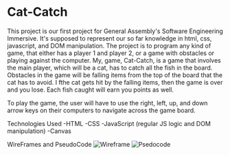 # Cat-Catch


This project is our first project for General Assembly's Software Engineering Immersive. It's supposed to represent our so far knowledge in html, css, javascript, and DOM manipulation. The project is to program any kind of game, that either has a player 1 and player 2, or a game with obstacles or playing against the computer. My, game, Cat-Catch, is a game that involves the main player, which will be a cat, has to catch all the fish in the board. Obstacles in the game will be falling items from the top of the board that the cat has to avoid. I fthe cat gets hit by the falling items, then the game is over and you lose. Each fish caught will earn you points as well.

To play the game, the user will have to use the right, left, up, and down arrow keys on their computers to navigate across the game board.

Technologies Used
-HTML 
-CSS
-JavaScript (regular JS logic and DOM manipulation)
-Canvas

WireFrames and PseudoCode
![Wireframe](https://user-images.githubusercontent.com/76133352/169736219-06f6f6bd-6243-466b-9a34-577a6febe6ae.png)
![Psedocode](https://user-images.githubusercontent.com/76133352/169736239-bfacce13-14f2-4387-85c4-9a433ac64bb9.png)
